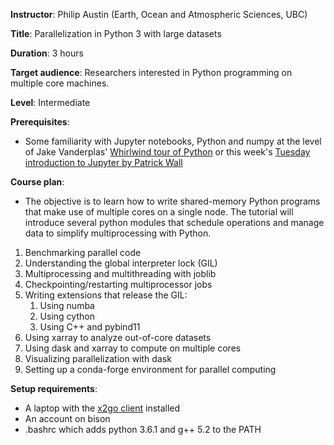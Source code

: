 **Instructor**: Philip Austin (Earth, Ocean and Atmospheric Sciences, UBC)

**Title**: Parallelization in Python 3 with large datasets

**Duration**: 3 hours

**Target audience**: Researchers interested in Python programming on multiple core machines.

**Level**: Intermediate

**Prerequisites**:
* Some familiarity with Jupyter notebooks, Python and numpy at the level of 
  Jake Vanderplas' [Whirlwind tour of Python](https://github.com/jakevdp/WhirlwindTourOfPython/blob/f40b435dea823ad5f094d48d158cc8b8f282e9d5/Index.ipynb)
  or this week's  [Tuesday introduction to Jupyter by Patrick Wall](https://github.com/razoumov/summerSchools17/blob/master/ubc/patrick.md)

**Course plan**:

* The objective is to learn how to write shared-memory Python programs that make use of multiple cores on
  a single node. The tutorial will introduce several python modules that schedule operations and manage
  data to simplify multiprocessing with Python.

1. Benchmarking parallel code
1. Understanding the global interpreter lock (GIL)
1. Multiprocessing and multithreading with joblib
1. Checkpointing/restarting multiprocessor jobs
1. Writing extensions that release the GIL:
   1.  Using numba
   1.  Using cython
   1.  Using C++ and pybind11
1. Using xarray to analyze out-of-core datasets
1. Using dask and xarray to compute on multiple cores
1. Visualizing parallelization with dask
1. Setting up a conda-forge environment for parallel computing

**Setup requirements**:

* A laptop with the [x2go client](http://wiki.x2go.org/doku.php/download:start) installed
* An account on bison
* .bashrc which adds python 3.6.1 and g++ 5.2 to the PATH
